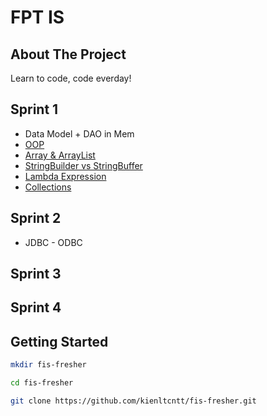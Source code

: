 # FPT IS 

<!-- ABOUT THE PROJECT -->
## About The Project
 Learn to code, code everday!

<!-- ROADMAP --> 
## Sprint 1
* Data Model + DAO in Mem
* [OOP](https://topdev.vn/blog/lap-trinh-huong-doi-tuong-oops-trong-java/)
* [Array & ArrayList](https://viettuts.vn/java-collection/su-khac-nhau-giua-array-voi-arraylist)
* [StringBuilder vs StringBuffer](https://viblo.asia/p/string-stringbuffer-va-stringbuilder-trong-java-vyDZOQg75wj)
* [Lambda Expression](https://viblo.asia/p/nam-ro-java-lambda-expression-cho-nguoi-moi-bat-dau-RQqKLNwbl7z)
* [Collections](https://dev.to/educative/what-are-java-collections-get-started-with-the-framework-1j8j)
## Sprint 2
* JDBC - ODBC
## Sprint 3
## Sprint 4

<!-- GETTING STARTED -->
## Getting Started
  ```sh
  mkdir fis-fresher
  ```
  ```sh
  cd fis-fresher
  ```
  ```sh
  git clone https://github.com/kienltcntt/fis-fresher.git
  ```